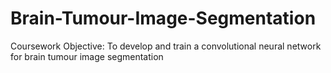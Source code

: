 # Brain-Tumour-Image-Segmentation
Coursework Objective: To develop and train a convolutional neural network for brain tumour image segmentation
